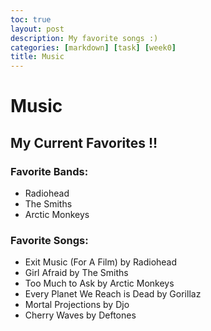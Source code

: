 ```yaml
---
toc: true
layout: post
description: My favorite songs :)
categories: [markdown] [task] [week0]
title: Music 
---
```

# Music 

## My Current Favorites !!

 ### Favorite Bands:
 - Radiohead
 - The Smiths
 - Arctic Monkeys
 
 ### Favorite Songs: 
 - Exit Music (For A Film) by Radiohead
 - Girl Afraid by The Smiths
 - Too Much to Ask by Arctic Monkeys
 - Every Planet We Reach is Dead by Gorillaz
 - Mortal Projections by Djo
 - Cherry Waves by Deftones

